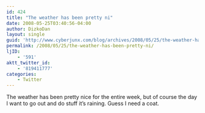 ```yaml
---
id: 424
title: "The weather has been pretty ni"
date: 2008-05-25T03:40:56-04:00
author: DizkoDan
layout: single
guid: 'http://www.cyberjunx.com/blog/archives/2008/05/25/the-weather-has-been-pretty-ni/'
permalink: /2008/05/25/the-weather-has-been-pretty-ni/
ljID:
    - '591'
aktt_twitter_id:
    - '819411777'
categories:
    - Twitter
---
```


The weather has been pretty nice for the entire week, but of course the day I want to go out and do stuff it’s raining. Guess I need a coat.